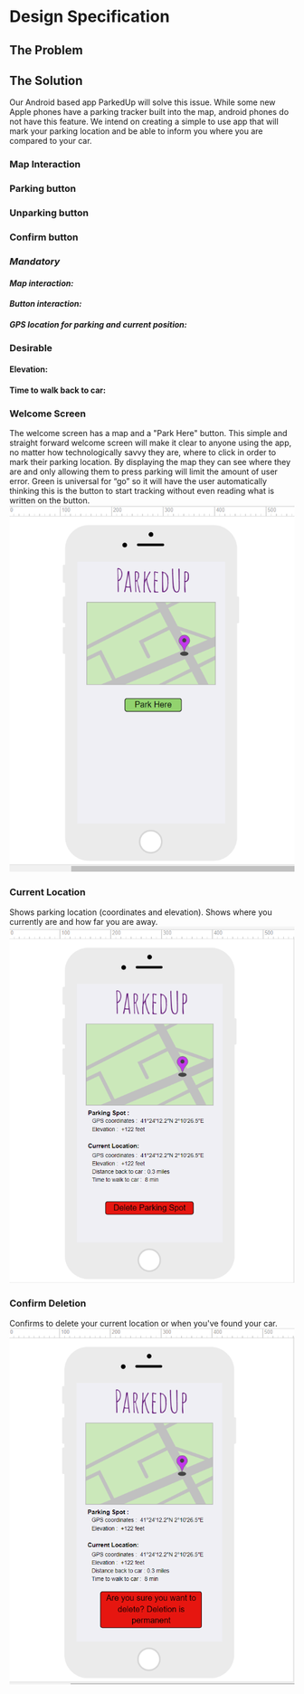 # Design Specification

## The Problem

## The Solution
Our Android based app ParkedUp will solve this issue. While some new Apple phones have a parking tracker built into the map, android phones do not have this feature. We intend on creating a simple to use app that will mark your parking location and be able to inform you where you are compared to your car.

### Map Interaction

### Parking button

### Unparking button

### Confirm button

### _Mandatory_
####  _Map interaction:_

####  _Button interaction:_

####  _GPS location for parking and current position:_


### Desirable
#### Elevation:

#### Time to walk back to car:


### Welcome Screen
The welcome screen has a map and a "Park Here" button.  This simple and straight forward welcome screen will make it clear to anyone using the app, no matter how technologically savvy they are, where to click in order to mark their parking location. By displaying the map they can see where they are and only allowing them to press parking will limit the amount of user error. Green is universal for “go” so it will have the user automatically thinking this is the button to start tracking without even reading what is written on the button.
![alt text](https://github.com/COSC481W-2019Winter/classproject-sudo-give_us_an_a/blob/DesignSpecs/Screenshot%20(9).png "Mock up")

### Current Location
Shows parking location (coordinates and elevation). Shows where you currently are and how far you are away.
![alt text](https://github.com/COSC481W-2019Winter/classproject-sudo-give_us_an_a/blob/DesignSpecs/Screenshot%20(10).png "Mock up")

### Confirm Deletion
Confirms to delete your current location or when you've found your car.
![alt text](https://github.com/COSC481W-2019Winter/classproject-sudo-give_us_an_a/blob/DesignSpecs/Screenshot%20(11).png "Mock up")
